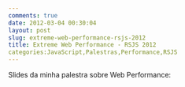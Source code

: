 ```yaml
---
comments: true
date: 2012-03-04 00:30:04
layout: post
slug: extreme-web-performance-rsjs-2012
title: Extreme Web Performance - RSJS 2012
categories:JavaScript,Palestras,Performance,RSJS
---
```


Slides da minha palestra sobre Web Performance:  
<script async class="speakerdeck-embed" data-id="3acfaf60dcbf013100ef36ab2b38a31a" data-ratio="1.33333333333333" src="//speakerdeck.com/assets/embed.js"></script>